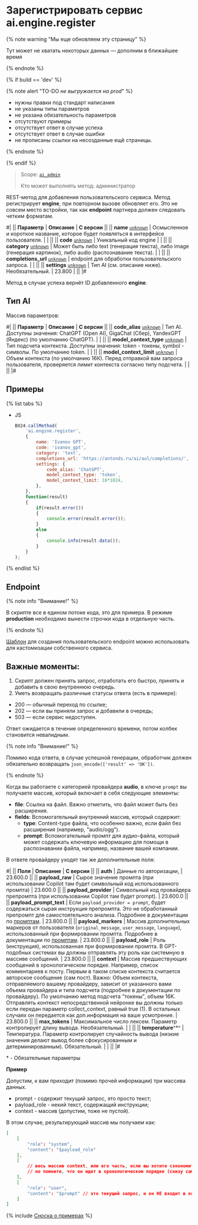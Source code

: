 # Зарегистрировать сервис ai.engine.register

{% note warning "Мы еще обновляем эту страницу" %}

Тут может не хватать некоторых данных — дополним в ближайшее время

{% endnote %}

{% if build == 'dev' %}

{% note alert "TO-DO _не выгружается на prod_" %}

- нужны правки под стандарт написания
- не указаны типы параметров
- не указана обязательность параметров
- отсутствуют примеры
- отсутствует ответ в случае успеха
- отсутствует ответ в случае ошибки
- не прописаны ссылки на несозданные ещё страницы.

{% endnote %}

{% endif %}

> Scope: [`ai_admin`](../scopes/permissions.md)
>
> Кто может выполнять метод: администратор

REST-метод для добавления пользовательского сервиса. Метод регистрирует **engine**, при повторном вызове обновляет его. Это не совсем место встройки, так как **endpoint** партнера должен следовать четким форматам.

#|
|| **Параметр** | **Описание** | **С версии** ||
|| **name**
[`unknown`](../data-types.md) | Осмысленное и короткое название, которое будет появляться в интерфейсе пользователя. | | ||
|| **code**
[`unknown`](../data-types.md) | Уникальный код engine | | ||
|| **category**
[`unknown`](../data-types.md) | Может быть либо text (генерация текста), либо image (генерация картинок), либо audio (распознавание текста). | | ||
|| **completions_url**
[`unknown`](../data-types.md) | endpoint для обработки пользовательского запроса. | | ||
|| **settings**
[`unknown`](../data-types.md) | Тип AI (см. описание ниже). Необязательный. | 23.800 | ||
|#

Метод в случае успеха вернёт ID добавленного **engine**.

## Тип AI

Массив параметров:

#|
|| **Параметр** | **Описание** | **С версии** ||
|| **code_alias**
[`unknown`](../data-types.md) | Тип AI. Доступны значения: ChatGPT (Open AI), GigaChat (Сбер), YandexGPT (Яндекс) (по умолчанию ChatGPT). | | ||
|| **model_context_type**
[`unknown`](../data-types.md) | Тип подсчета контекста. Доступны значения: token - токены, symbol - символы. По умолчанию token. | | ||
|| **model_context_limit**
[`unknown`](../data-types.md) | Объем контекста (по умолчанию 16К). Перед отправкой вам запроса пользователя, проверяется лимит контекста согласно типу подсчета. | | ||
|#

## Примеры

{% list tabs %}

- JS

    ```javascript
    BX24.callMethod(
        'ai.engine.register',
        {
            name: 'Ivanov GPT',
            code: 'ivanov_gpt',
            category: 'text',
            completions_url: 'https://antonds.ru/ai/aul/completions/',
            settings: {
                code_alias: 'ChatGPT',
                model_context_type: 'token',
                model_context_limit: 16*1024,
            },
        },
        function(result)
        {
            if(result.error())
            {
                console.error(result.error());
            }
            else
            {
                console.info(result.data());
            }
        }
    );
    ```

{% endlist %}

## Endpoint

{% note info "Внимание!" %}

В скрипте все в едином потоке кода, это для примера. В режиме **production** необходимо вынести строчки кода в отдельную часть.

{% endnote %}


[Шаблон](https://dev.1c-bitrix.ru/docs/chm_files/endpoint.rar) для создания пользовательского endpoint можно использовать для кастомизации собственного сервиса.

## Важные моменты:

1. Скрипт должен принять запрос, отработать его быстро, принять и добавить в свою внутреннюю очередь.
2. Уметь возвращать различные статусы ответа (есть в примере):
  - 200 — обычный переход по ссылке;
  - 202 — если вы приняли запрос и добавили в очередь;
  - 503 — если сервис недоступен.

Ответ ожидается в течение определенного времени, потом колбек становится невалидным.

{% note info "Внимание!" %}

Помимо кода ответа, в случае успешной генерации, обработчик должен обязательно возвращать `json_encode(['result' => 'OK'])`.

{% endnote %}


Когда вы работаете с категорией провайдера **audio**, в ключе `prompt` вы получаете массив, который включает в себя следующие элементы:

- **file**: Ссылка на файл. Важно отметить, что файл может быть без расширения.
- **fields**: Вспомогательный внутренний массив, который содержит:
  - **type**: Content-type файла, что особенно важно, если файл без расширения (например, "audio/ogg").
  - **prompt**: Вспомогательный промпт для аудио-файла, который может содержать ключевую информацию для помощи в распознавании файла, например, название вашей компании.

В ответе провайдеру уходят так же дополнительные поля:

#|
|| **Поля** | **Описание** | **С версии** ||
|| **auth** | Данные по авторизации, | 23.600.0 ||
|| **payload_raw** | Сырое значение промпта (при использовании Copilot там будет символьный код использованного промпта) | 23.600.0 ||
|| **payload_provider** | Символьный код провайдера препромпта (при использовании Copilot там будет prompt). | 23.600.0 ||
|| **payload_prompt_text** | Если `payload_provider = prompt`, будет содержаться сырая инструкция препромпта. Это не обработанный препромпт для самостоятельного анализа. Подробнее в документации по [промптам](.). | 23.800.0 ||
|| **payload_markers** | Массив дополнительных маркеров от пользователя (`original_message`, `user_message`, `language`), использованный при формировании промпта. Подробнее в документации по [промптам](.). | 23.800.0 ||
|| **payload_role** | Роль (инструкция), использованная при формировании промпта. В GPT-подобных системах вы должны отправлять эту роль как системную в массиве сообщений. | 23.800.0 ||
|| **context** | Массив предшествующих сообщений в хронологическом порядке. Например, список комментариев к посту. Первым в таком списке контекста считается авторское сообщение (сам пост). Важно: Объем контекста, отправляемого вашему провайдеру, зависит от указанного вами объема провайдера и типа подсчета (подробнее в документации по провайдеру). По умолчанию метод подсчета "токены", объем 16K. Отправлять контекст непосредственной нейронке вы должны только если передан параметр collect_context, равный true (1). В остальных случаях он передается как доп.информация на ваше усмотрение. | 23.800.0 ||
|| **max_tokens** | Максимальное число лексем. Параметр контролирует длину вывода. Необязательный. | | ||
|| **temperature**^*^ | Температура. Параметр контролирует случайность вывода (низкие значения делают вывод более сфокусированным и детерминированным). Обязательный. | | ||
|#

\* - Обязательные параметры 

**Пример**

Допустим, к вам приходит (помимо прочей информации) три массива данных.

- prompt - содержит текущий запрос, это просто текст;
- payload_role - некий текст, содержащий инструкции;
- context - массив (допустим, тоже не пустой).

В этом случае, результирующий массив мы получаем как:

```json
[
    [
        "role": "system",
        "content": "$payload_role"
    ],
    [
        // весь массив context, или его часть, если вы хотите сэкономить запрос
        // но помните, что он идет в хронологическом порядке (снизу самые последние сообщения)
    ],
    [
        "role": "user",
        "content": "$prompt" // это текущий запрос, и он НЕ входит в контекст
    ]
]
```

{% include [Сноска о примерах](../../_includes/examples.md) %}